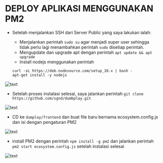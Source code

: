 # DEPLOY APLIKASI MENGGUNAKAN PM2

- Setelah menjalankan SSH dari Server Public yang saya lakukan ialah:

	- Menjalankan perintah `sudo su` agar menjadi super user sehingga tidak perlu lagi menambahkan perintah `sudo` disetiap perintah.
	- Mengupdate dan upgrade apt dengan perintah `apt update && apt upgrade`
	- Install nodejs menggunakan perintah 
	
	```
	curl -sL https://deb.nodesource.com/setup_10.x | bash -
	apt-get install -y nodejs
	```

![text](1)

- Setelah proses instalasi selesai, saya jalankan perintah `git clone https://github.com/sgnd/dumbplay.git` 

![text](2)

- CD ke `dumplay/frontend` dan buat file baru bernama ecosystem.config.js dan isi dengan pengaturan PM2

![text](3)

- install PM2 dengan perintah `npm install -g pm2` dan jalankan perintah `pm2 start ecosystem.config.js` setelah instalasi selesai 

![text](4)